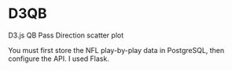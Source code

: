 # D3QB
D3.js QB Pass Direction scatter plot

You must first store the NFL play-by-play data in PostgreSQL, then configure the API. I used Flask. 

